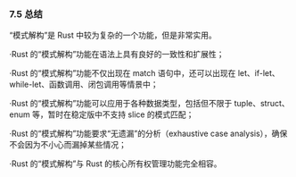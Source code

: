 ### 7.5 总结

“模式解构”是 Rust 中较为复杂的一个功能，但是非常实用。

·Rust 的“模式解构”功能在语法上具有良好的一致性和扩展性；

·Rust 的“模式解构”功能不仅出现在 match 语句中，还可以出现在 let、if-let、while-let、函数调用、闭包调用等情景中；

·Rust 的“模式解构”功能可以应用于各种数据类型，包括但不限于 tuple、struct、enum 等，暂时在稳定版中不支持 slice 的模式匹配；

·Rust 的“模式解构”功能要求“无遗漏”的分析（exhaustive case analysis），确保不会因为不小心而漏掉某些情况；

·Rust 的“模式解构”与 Rust 的核心所有权管理功能完全相容。
